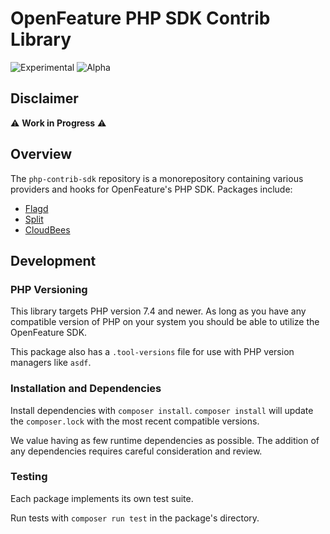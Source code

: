 # OpenFeature PHP SDK Contrib Library

![Experimental](https://img.shields.io/badge/experimental-breaking%20changes%20allowed-yellow)
![Alpha](https://img.shields.io/badge/alpha-release-red)

## Disclaimer

:warning: **Work in Progress** :warning:

## Overview

The `php-contrib-sdk` repository is a monorepository containing various providers and hooks for OpenFeature's PHP SDK. Packages include:

- [Flagd](./src/Flagd/README.md)
- [Split](./src/Split/README.md)
- [CloudBees](./src/CloudBees/README.md)

## Development

### PHP Versioning

This library targets PHP version 7.4 and newer. As long as you have any compatible version of PHP on your system you should be able to utilize the OpenFeature SDK.

This package also has a `.tool-versions` file for use with PHP version managers like `asdf`.

### Installation and Dependencies

Install dependencies with `composer install`. `composer install` will update the `composer.lock` with the most recent compatible versions.

We value having as few runtime dependencies as possible. The addition of any dependencies requires careful consideration and review.

### Testing

Each package implements its own test suite.

Run tests with `composer run test` in the package's directory.
